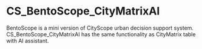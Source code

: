 # CS_BentoScope_CityMatrixAI
BentoScope is a mini version of CityScope urban decision support system. CS_BentoScope_CityMatrixAI has the same functionality as CityMatrix table with AI assistant. 